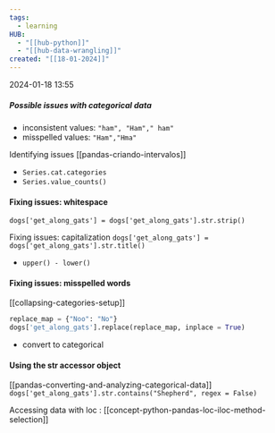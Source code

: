 ```yaml
---
tags:
  - learning
HUB:
  - "[[hub-python]]"
  - "[[hub-data-wrangling]]"
created: "[[18-01-2024]]"
---
```

2024-01-18  13:55

##### Possible issues with categorical data
- inconsistent values: `"ham", "Ham"," ham"`
- misspelled values: `"Ham","Hma"`

Identifying issues
[[pandas-criando-intervalos]]
- `Series.cat.categories`
- `Series.value_counts()`

#### Fixing issues: whitespace
`dogs['get_along_gats'] = dogs['get_along_gats'].str.strip() `

Fixing issues: capitalization
`dogs['get_along_gats'] = dogs['get_along_gats'].str.title()`
- `upper() - lower()`

#### Fixing issues: misspelled words
[[collapsing-categories-setup]]
```python
replace_map = {"Noo": "No"}
dogs['get_along_gats'].replace(replace_map, inplace = True)
```
- convert to categorical

#### Using the str accessor object
[[pandas-converting-and-analyzing-categorical-data]]
`dogs['get_along_gats'].str.contains("Shepherd", regex = False)`

Accessing data with loc : [[concept-python-pandas-loc-iloc-method-selection]]

